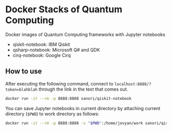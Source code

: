 # Docker Stacks of Quantum Computing
Docker images of Quantum Computing frameworks with Jupyter notebooks

* qiskit-notebook: IBM Qiskit
* qsharp-notebook: Microsoft Q# and QDK
* cirq-notebook: Google Cirq

## How to use
After executing the following command, connect to `localhost:8888/?token=blahblah` through the link in the text that comes out.
```sh
docker run -it --rm -p 8888:8888 sanori/qiskit-notebook
```

You can save Jupyter notebooks in current directory by attaching current directory (`$PWD`) to work directory as follows:
```sh
docker run -it --rm -p 8888:8888 -v "$PWD":/home/jovyan/work sanori/qiskit-notebook
```